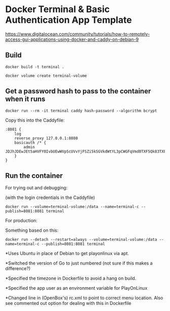 # Docker Terminal & Basic Authentication App Template

https://www.digitalocean.com/community/tutorials/how-to-remotely-access-gui-applications-using-docker-and-caddy-on-debian-9


## Build

```
docker build -t terminal .

docker volume create terminal-volume
```

## Get a password hash to pass to the container when it runs

```
docker run --rm -it terminal caddy hash-password --algorithm bcrypt

```

Copy this into the Caddyfile:

```
:8081 {
    log
    reverse_proxy 127.0.0.1:8080
    basicauth /* {
        admin JDJhJDEwJEt5aHVFY0IvbUEwWVpScUVvYjFSZi5kSGVkdWtYL3pCWGFqVmd0TXF5Qk83TXFrMnVBUEFP
    }
}
```


## Run the container

For trying out and debugging:

(with the login credentials in the Caddyfile)

```
docker run --volume=terminal-volume:/data --name=terminal-c --publish=8081:8081 terminal
```

For production:

Something based on this:

```
docker run --detach --restart=always --volume=terminal-volume:/data --name=terminal-c --publish=8081:8081 terminal
```

*Uses Ubuntu in place of Debian to get playonlinux via apt.

*Switched the version of Go to just numbered (not sure if this makes a difference?)

*Specified the timezone in Dockerfile to avoid a hang on build.

*Specified the app user as an environment variable for PlayOnLinux

*Changed line in (OpenBox's) rc.xml to point to correct menu location. Also see commented
out option for dealing with this in Dockerfile


